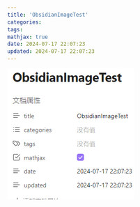 ```yaml
---
title: 'ObsidianImageTest'
categories:
tags:
mathjax: true
date: 2024-07-17 22:07:23
updated: 2024-07-17 22:07:23
---
```

![](ObsidianImageTest/image-20240717220727869.png)

